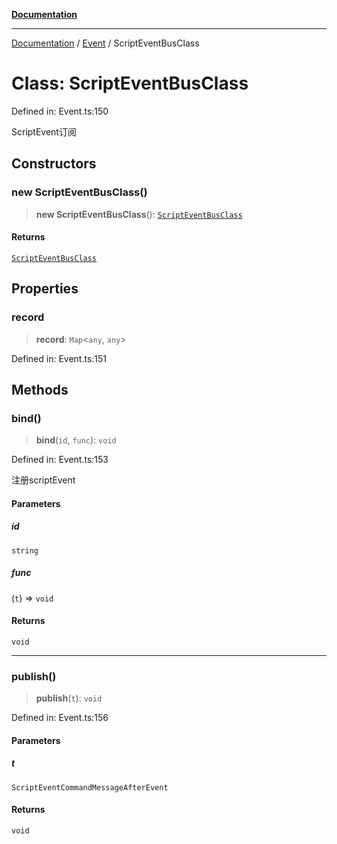 [**Documentation**](../../../README.md)

***

[Documentation](../../../globals.md) / [Event](../README.md) / ScriptEventBusClass

# Class: ScriptEventBusClass

Defined in: Event.ts:150

ScriptEvent订阅

## Constructors

### new ScriptEventBusClass()

> **new ScriptEventBusClass**(): [`ScriptEventBusClass`](ScriptEventBusClass.md)

#### Returns

[`ScriptEventBusClass`](ScriptEventBusClass.md)

## Properties

### record

> **record**: `Map`\<`any`, `any`\>

Defined in: Event.ts:151

## Methods

### bind()

> **bind**(`id`, `func`): `void`

Defined in: Event.ts:153

注册scriptEvent

#### Parameters

##### id

`string`

##### func

(`t`) => `void`

#### Returns

`void`

***

### publish()

> **publish**(`t`): `void`

Defined in: Event.ts:156

#### Parameters

##### t

`ScriptEventCommandMessageAfterEvent`

#### Returns

`void`
